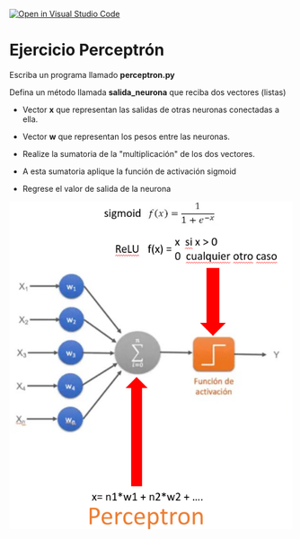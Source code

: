 [![Open in Visual Studio Code](https://classroom.github.com/assets/open-in-vscode-f059dc9a6f8d3a56e377f745f24479a46679e63a5d9fe6f495e02850cd0d8118.svg)](https://classroom.github.com/online_ide?assignment_repo_id=5665081&assignment_repo_type=AssignmentRepo)
# Ejercicio Perceptrón

Escriba un programa llamado **perceptron.py**

Defina un método llamada **salida_neurona** que reciba dos vectores (listas)

- Vector **x** que representan las salidas de otras neuronas conectadas a ella.
- Vector **w** que representan los pesos entre las neuronas.

- Realize la sumatoria de la "multiplicación" de los dos vectores.
- A esta sumatoria aplique la función de activación sigmoid
- Regrese el valor de salida de la neurona

![perceptron](perceptron.png)